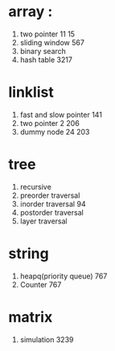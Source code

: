 # array : 
1. two pointer 11 15
2. sliding window 567
3. binary search
4. hash table 3217

# linklist
1. fast and slow pointer 141
2. two pointer 2 206
3. dummy node 24 203

# tree
1. recursive
2. preorder traversal
3. inorder traversal 94
4. postorder traversal
5. layer traversal

# string
1. heapq(priority queue) 767
2. Counter 767

# matrix
1. simulation 3239
